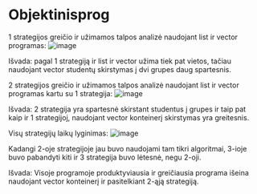 # Objektinisprog
1 strategijos greičio ir užimamos talpos analizė naudojant list ir vector programas:
![image](https://github.com/user-attachments/assets/e6ae12ba-3a98-405c-a271-02b753dc2004)

Išvada: pagal 1 strategiją ir list ir vector užima tiek pat vietos, tačiau naudojant vector studentų skirstymas į dvi grupes daug spartesnis.

2 strategijos greičio ir užimamos talpos analizė naudojant list ir vector programas kartu su 1 strategija:
![image](https://github.com/user-attachments/assets/d9e954d2-fa10-4da0-a3b0-6fae2dcee7c1)

Išvada: 2 strategija yra spartesnė skirstant studentus į grupes ir taip pat kaip ir 1 strategijoj, naudojant vector konteinerį skirstymas yra greitesnis.

Visų strategijų laikų lyginimas:
![image](https://github.com/user-attachments/assets/c81b898f-911a-4cdc-b52d-58c8f7c11a6c)

Kadangi 2-oje strategijoje jau buvo naudojami tam tikri algoritmai, 3-ioje buvo pabandyti kiti ir 3 strategija buvo lėtesnė, negu 2-oji.

Išvada: Visoje programoje produktyviausia ir greičiausia programa išeina naudojant vector konteinerį ir pasitelkiant 2-ąją strategiją.

